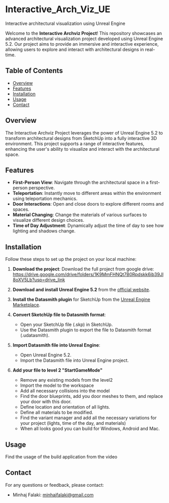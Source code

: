 # Interactive_Arch_Viz_UE
Interactive architectural visualization using Unreal Engine

Welcome to the **Interactive Archviz Project**! This repository showcases an advanced architectural visualization project developed using Unreal Engine 5.2. Our project aims to provide an immersive and interactive experience, allowing users to explore and interact with architectural designs in real-time.

## Table of Contents

- [Overview](#overview)
- [Features](#features)
- [Installation](#installation)
- [Usage](#usage)
- [Contact](#contact)

## Overview

The Interactive Archviz Project leverages the power of Unreal Engine 5.2 to transform architectural designs from SketchUp into a fully interactive 3D environment. This project supports a range of interactive features, enhancing the user's ability to visualize and interact with the architectural space.

## Features

- **First-Person View**: Navigate through the architectural space in a first-person perspective.
- **Teleportation**: Instantly move to different areas within the environment using teleportation mechanics.
- **Door Interactions**: Open and close doors to explore different rooms and spaces.
- **Material Changing**: Change the materials of various surfaces to visualize different design choices.
- **Time of Day Adjustment**: Dynamically adjust the time of day to see how lighting and shadows change.

## Installation

Follow these steps to set up the project on your local machine:

1. **Download the project**:
   Download the full project from google drive: https://drive.google.com/drive/folders/1K9MmFHNQt7B0Rpdskk6ib39Jl8oXV5Lb?usp=drive_link 
  
3. **Download and install Unreal Engine 5.2** from the [official website](https://www.unrealengine.com/en-US/download).

4. **Install the Datasmith plugin** for SketchUp from the [Unreal Engine Marketplace](https://www.unrealengine.com/marketplace/en-US/product/datasmith-exporter).

5. **Convert SketchUp file to Datasmith format**:
   - Open your SketchUp file (.skp) in SketchUp.
   - Use the Datasmith plugin to export the file to Datasmith format (.udatasmith).

6. **Import Datasmith file into Unreal Engine**:
   - Open Unreal Engine 5.2.
   - Import the Datasmith file into Unreal Engine project.
7. **Add your file to level 2 "StartGameMode"**
   - Remove any existing models from the level2
   - Import the model to the workspace
   - Add all necessary collisions into the model
   - Find the door blueprints, add you door meshes to them, and replace your door with this door.
   - Define location and orientation of all lights.
   - Define all materials to be modified.
   - Find the variant manager and add all the necessary variations for your project (lights, time of the day, and materials)
   - When all looks good you can build for Windows, Android and Mac.

## Usage
Find the usage of the build application from the video

## Contact
For any questions or feedback, please contact:
- Minhaj Falaki: minhajfalaki@gmail.com




